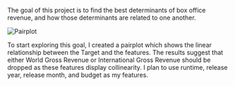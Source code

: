 The goal of this project is to find the best determinants of box office revenue, and how those determinants are related to one another.






![Pairplot](https://user-images.githubusercontent.com/86431477/135171455-2ab4b680-ae42-44d8-bd1f-67c4c2ecbda9.png)







To start exploring this goal, I created a pairplot which shows the linear relationship between the Target and the features. The results suggest that either World Gross Revenue or International Gross Revenue should be dropped as these features display collinearity. I plan to use runtime, release year, release month, and budget as my features. 

